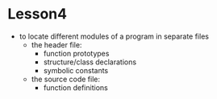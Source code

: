 # Lesson4
- to locate different modules of a program in separate files
  - the header file: 
    - function prototypes
    - structure/class declarations
    - symbolic constants
  - the source code file:
    - function definitions